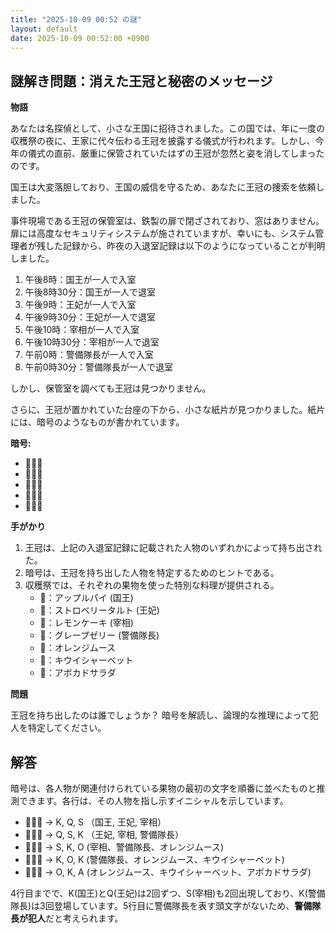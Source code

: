 ```yaml
---
title: "2025-10-09 00:52 の謎"
layout: default
date: 2025-10-09 00:52:00 +0900
---
```

## 謎解き問題：消えた王冠と秘密のメッセージ

**物語**

あなたは名探偵として、小さな王国に招待されました。この国では、年に一度の収穫祭の夜に、王家に代々伝わる王冠を披露する儀式が行われます。しかし、今年の儀式の直前、厳重に保管されていたはずの王冠が忽然と姿を消してしまったのです。

国王は大変落胆しており、王国の威信を守るため、あなたに王冠の捜索を依頼しました。

事件現場である王冠の保管室は、鉄製の扉で閉ざされており、窓はありません。扉には高度なセキュリティシステムが施されていますが、幸いにも、システム管理者が残した記録から、昨夜の入退室記録は以下のようになっていることが判明しました。

1.  午後8時：国王が一人で入室
2.  午後8時30分：国王が一人で退室
3.  午後9時：王妃が一人で入室
4.  午後9時30分：王妃が一人で退室
5.  午後10時：宰相が一人で入室
6.  午後10時30分：宰相が一人で退室
7.  午前0時：警備隊長が一人で入室
8.  午前0時30分：警備隊長が一人で退室

しかし、保管室を調べても王冠は見つかりません。

さらに、王冠が置かれていた台座の下から、小さな紙片が見つかりました。紙片には、暗号のようなものが書かれています。

**暗号:**

*   🍎🍓🍋
*   🍓🍋🍇
*   🍋🍇🍊
*   🍇🍊🥝
*   🍊🥝🥑

**手がかり**

1.  王冠は、上記の入退室記録に記載された人物のいずれかによって持ち出された。
2.  暗号は、王冠を持ち出した人物を特定するためのヒントである。
3.  収穫祭では、それぞれの果物を使った特別な料理が提供される。
    *   🍎：アップルパイ (国王)
    *   🍓：ストロベリータルト (王妃)
    *   🍋：レモンケーキ (宰相)
    *   🍇：グレープゼリー (警備隊長)
    *   🍊：オレンジムース
    *   🥝：キウイシャーベット
    *   🥑：アボカドサラダ

**問題**

王冠を持ち出したのは誰でしょうか？ 暗号を解読し、論理的な推理によって犯人を特定してください。

## 解答

暗号は、各人物が関連付けられている果物の最初の文字を順番に並べたものと推測できます。各行は、その人物を指し示すイニシャルを示しています。

*   🍎🍓🍋 → K, Q, S （国王, 王妃, 宰相）
*   🍓🍋🍇 → Q, S, K （王妃, 宰相, 警備隊長）
*   🍋🍇🍊 → S, K, O (宰相、警備隊長、オレンジムース)
*   🍇🍊🥝 → K, O, K (警備隊長、オレンジムース、キウイシャーベット)
*   🍊🥝🥑 → O, K, A (オレンジムース、キウイシャーベット、アボカドサラダ)

4行目までで、K(国王)とQ(王妃)は2回ずつ、S(宰相)も2回出現しており、K(警備隊長)は3回登場しています。5行目に警備隊長を表す頭文字がないため、**警備隊長が犯人**だと考えられます。
